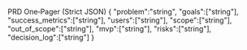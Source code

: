 PRD One‑Pager (Strict JSON)
{
  "problem":"string",
  "goals":["string"],
  "success_metrics":["string"],
  "users":["string"],
  "scope":["string"],
  "out_of_scope":["string"],
  "mvp":["string"],
  "risks":["string"],
  "decision_log":["string"]
}

